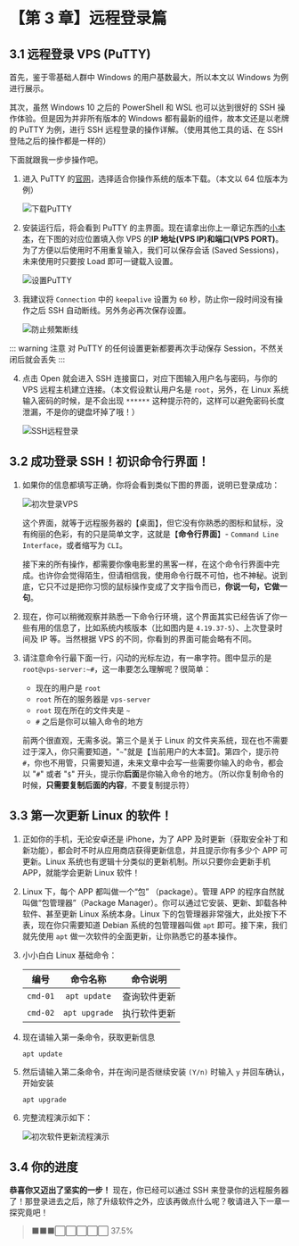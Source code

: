 # 【第 3 章】远程登录篇

## 3.1 远程登录 VPS (PuTTY)

首先，鉴于零基础人群中 Windows 的用户基数最大，所以本文以 Windows 为例进行展示。

其次，虽然 Windows 10 之后的 PowerShell 和 WSL 也可以达到很好的 SSH
操作体验。但是因为并非所有版本的 Windows 都有最新的组件，故本文还是以老牌的
PuTTY 为例，进行 SSH 远程登录的操作详解。（使用其他工具的话、在 SSH
登陆之后的操作都是一样的）

下面就跟我一步步操作吧。

1. 进入 PuTTY
   的[官网](https://www.chiark.greenend.org.uk/~sgtatham/putty/latest.html)，选择适合你操作系统的版本下载。（本文以
   64 位版本为例）

   ![下载PuTTY](./ch03-img01-putty-download.png)

2. 安装运行后，将会看到 PuTTY
   的主界面。现在请拿出你上一章记东西的[小本本](./ch02-preparation.md#21-%E8%8E%B7%E5%8F%96%E4%B8%80%E5%8F%B0vps)，在下图的对应位置填入你
   VPS 的**IP 地址(VPS IP)**和**端口(VPS
   PORT)**。为了方便以后使用时不用重复输入，我们可以保存会话 (Saved
   Sessions)，未来使用时只要按 Load 即可一键载入设置。

   ![设置PuTTY](./ch03-img02-putty-settings.png)

3. 我建议将 `Connection` 中的 `keepalive` 设置为 `60`
   秒，防止你一段时间没有操作之后 SSH 自动断线。另外务必再次保存设置。

   ![防止频繁断线](./ch03-img03-putty-keepalive.png)

::: warning 注意 对 PuTTY 的任何设置更新都要再次手动保存
Session，不然关闭后就会丢失 :::

4. 点击 Open 就会进入 SSH 连接窗口，对应下图输入用户名与密码，与你的 VPS
   远程主机建立连接。（本文假设默认用户名是 `root`，另外，在 Linux
   系统输入密码的时候，是不会出现 `******`
   这种提示符的，这样可以避免密码长度泄漏，不是你的键盘坏掉了哦！）

   ![SSH远程登录](./ch03-img04-ssh-login.png)

## 3.2 成功登录 SSH！初识命令行界面！

1. 如果你的信息都填写正确，你将会看到类似下图的界面，说明已登录成功：

   ![初次登录VPS](./ch03-img05-ssh-login-success.png)

   这个界面，就等于远程服务器的【桌面】，但它没有你熟悉的图标和鼠标，没有绚丽的色彩，有的只是简单文字，这就是【**命令行界面**】-
   `Command Line Interface`，或者缩写为 `CLI`。

   接下来的所有操作，都需要你像电影里的黑客一样，在这个命令行界面中完成。也许你会觉得陌生，但请相信我，使用命令行既不可怕，也不神秘。说到底，它只不过是把你习惯的鼠标操作变成了文字指令而已，**你说一句，它做一句**。

2. 现在，你可以稍微观察并熟悉一下命令行环境，这个界面其实已经告诉了你一些有用的信息了，比如系统内核版本（比如图内是
   `4.19.37-5`）、上次登录时间及 IP 等。当然根据 VPS
   的不同，你看到的界面可能会略有不同。

3. 请注意命令行最下面一行，闪动的光标左边，有一串字符。图中显示的是`root@vps-server:~#`，这一串要怎么理解呢？很简单：
   - 现在的用户是 `root`
   - `root` 所在的服务器是 `vps-server`
   - `root` 现在所在的文件夹是 `~`
   - `#` 之后是你可以输入命令的地方

   前两个很直观，无需多说。第三个是关于 Linux
   的文件夹系统，现在也不需要过于深入，你只需要知道，"`~`"就是【当前用户的大本营】。第四个，提示符`#`，你也不用管，只需要知道，未来文章中会写一些需要你输入的命令，都会以
   "`#`" 或者 "`$`"
   开头，提示你**后面**是你输入命令的地方。（所以你复制命令的时候，**只需要复制后面的内容**，不要复制提示符）

## 3.3 第一次更新 Linux 的软件！

1. 正如你的手机，无论安卓还是 iPhone，为了 APP
   及时更新（获取安全补丁和新功能），都会时不时从应用商店获得更新信息，并且提示你有多少个
   APP 可更新。Linux 系统也有逻辑十分类似的更新机制。所以只要你会更新手机
   APP，就能学会更新 Linux 软件！

2. Linux 下，每个 APP 都叫做一个“包” （package）。管理 APP
   的程序自然就叫做“包管理器”（Package
   Manager）。你可以通过它安装、更新、卸载各种软件、甚至更新 Linux
   系统本身。Linux 下的包管理器非常强大，此处按下不表，现在你只需要知道 Debian
   系统的包管理器叫做 `apt` 即可。接下来，我们就先使用 `apt`
   做一次软件的全面更新，让你熟悉它的基本操作。

3. 小小白白 Linux 基础命令：

   |   编号   |   命令名称    |   命令说明   |
   | :------: | :-----------: | :----------: |
   | `cmd-01` | `apt update`  | 查询软件更新 |
   | `cmd-02` | `apt upgrade` | 执行软件更新 |

4. 现在请输入第一条命令，获取更新信息

   ```shell
   apt update
   ```

5. 然后请输入第二条命令，并在询问是否继续安装 `(Y/n)` 时输入 `y`
   并回车确认，开始安装

   ```shell
   apt upgrade
   ```

6. 完整流程演示如下：

   ![初次软件更新流程演示](./ch03-img06-apt-upgrade-full.gif)

## 3.4 你的进度

**恭喜你又迈出了坚实的一步！** 现在，你已经可以通过 SSH
来登录你的远程服务器了！那登录进去之后，除了升级软件之外，应该再做点什么呢？敬请进入下一章一探究竟吧！

> ⬛⬛⬛⬜⬜⬜⬜⬜ 37.5%
